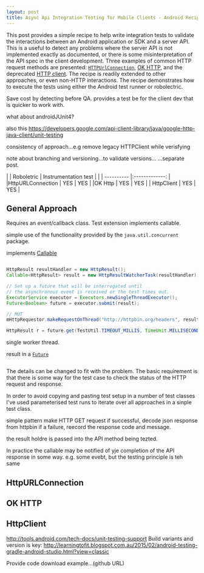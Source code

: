 ```yaml
---
layout: post
title: Async Api Integration Testing for Mobile Clients - Android Recipe
---
```


This post provides a simple recipe to help write integration tests to
validate the interactions between an Android application or SDK and a
server API. This is a useful to detect any problems where the server
API is not implemented exactly as documented, or there is some
misinterpretation of the API spec in the client development. Three
examples of common HTTP request methods are presented:
[`HTTPUrlConnection`](http://developer.android.com/reference/java/net/HttpURLConnection.html),
[OK HTTP](http://square.github.io/okhttp/), and the deprecated [HTTP
client](http://enoent.fr/blog/2015/10/01/use-apache-http-client-on-android-sdk-23/). The
recipe is readily extended to other approaches, or even non-HTTP
interactions. The recipe demonstrates how to execute the tests using
either the Android test runner or robolectric.


Save cost
by detecting before QA. provides a test be for the client dev that is
quicker to work with. 

what about androidJUnit4?

also this https://developers.google.com/api-client-library/java/google-http-java-client/unit-testing

consistency of approach...e.g remove legacy HTTPClient while verisfying 

note about branching and versioning...to validate versions...
...separate post.

|                  | Roboletric | Instrumentation test  |
|                  | ---------- |:-------------:        |
|HttpURLConnection | YES        | YES                   |
|OK Http           | YES        | YES                   | 
| HttpClient       | YES        | YES                   | 

## General Approach


Requires an event/callback class. Test extension implements callable.

simple use of the functionality provided by the `java.util.concurrent` package.

implements [Callable](http://developer.android.com/reference/java/util/concurrent/Callable.html)

```java

HttpResult resultHandler = new HttpResult();
Callable<HttpResult> result = new HttpResultWatcherTask(resultHandler);

// Set up a future that will be interrogated until 
// the asynchronous event is received or the test times out.
ExecutorService executor = Executors.newSingleThreadExecutor();
Future<Boolean> future = executor.submit(result);

// MUT
mHttpRequestor.makeRequestOnThread("http://httpbin.org/headers", resultHandler);

HttpResult r = future.get(TestUtil.TIMEOUT_MILLIS, TimeUnit.MILLISECONDS);
```

single worker thread.

result in a [`Future`](http://developer.android.com/reference/java/util/concurrent/Future.html)

```java


```

The details can be changed to fit with the problem. The basic
requirement is that there is some way for the test case to check the
status of the HTTP request and response.

In order to avoid copying and pasting test setup in a number of test
classes I've used parameterised test runs to iterate over all
approaches in a sinple test class.

 
simple pattern
make HTTP GET request
if successful, decode json response from httpbin
if a failure, reecord the response code and message.

the result holdre is passed into the API method being tezted.

In practice the callable may be notified of yje completion of the API response in some way. e.g. some evebt, but the testing principle is teh same

## HttpURLConnection

## OK HTTP

## HttpClient




http://tools.android.com/tech-docs/unit-testing-support
Build variants and version is key: http://learningtofit.blogspot.com.au/2015/02/android-testing-gradle-android-studio.html?view=classic


Provide code download example...(github URL)
